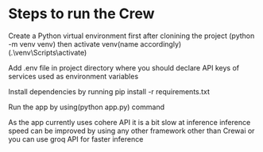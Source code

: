 # Steps to run the Crew 

Create a Python virtual environment first after clonining the project (python -m venv venv) then activate venv(name accordingly) (.\venv\Scripts\activate)

Add .env file in project directory where you should declare API keys of services used as environment variables

Install dependencies by running pip install -r requirements.txt

Run the app by using(python app.py) command 

As the app currently uses cohere API it is a bit slow at inference inference speed can be improved by using any other framework other than Crewai or you can use groq API for faster inference
